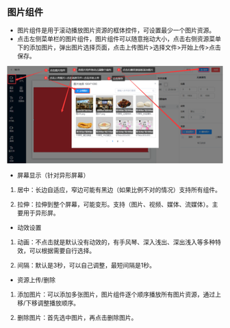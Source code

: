 ## 图片组件

*  图片组件是用于滚动播放图片资源的框体控件，可设置最少一个图片资源。
*  点击左侧菜单栏的图片组件，图片组件可以随意拖动大小，点击右侧资源菜单下的添加图片，弹出图片选择页面，点击上传图片>选择文件>开始上传>点击保存。

![avatar](../images/program/4.png)


* 屏幕显示（针对异形屏幕）

1. 居中：长边自适应，窄边可能有黑边（如果比例不对的情况）支持所有组件。

2. 拉伸：拉伸到整个屏幕，可能变形。支持（图片、视频、媒体、流媒体）。主要用于异形屏。

* 动效设置

1. 动画：不点击就是默认没有动效的，有手风琴、深入浅出、深出浅入等多种特效，可以根据需要自行选择。

2. 间隔：默认是3秒，可以自己调整，最短间隔是1秒。

* 资源上传/删除

1.  添加图片：可以添加多张图片，图片组件逐个顺序播放所有图片资源，通过上移/下移调整播放顺序。

2.  删除图片：首先选中图片，再点击删除图片。
